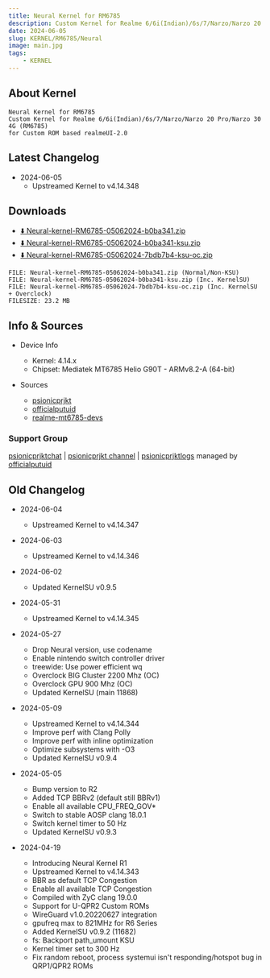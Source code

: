 ```yaml
---
title: Neural Kernel for RM6785
description: Custom Kernel for Realme 6/6i(Indian)/6s/7/Narzo/Narzo 20 Pro/Narzo 30 4G (RM6785)
date: 2024-06-05
slug: KERNEL/RM6785/Neural
image: main.jpg
tags:
    - KERNEL
---
```


## About Kernel
```
Neural Kernel for RM6785
Custom Kernel for Realme 6/6i(Indian)/6s/7/Narzo/Narzo 20 Pro/Narzo 30 4G (RM6785)
for Custom ROM based realmeUI-2.0
```

## Latest Changelog
* 2024-06-05
  * Upstreamed Kernel to v4.14.348

## Downloads
* [⬇️ Neural-kernel-RM6785-05062024-b0ba341.zip](https://sourceforge.net/projects/psionicprjkt/files/KERNEL/RM6785/Neural-kernel-RM6785-05062024-b0ba341.zip/download)
* [⬇️ Neural-kernel-RM6785-05062024-b0ba341-ksu.zip](https://sourceforge.net/projects/psionicprjkt/files/KERNEL/RM6785/Neural-kernel-RM6785-05062024-b0ba341-ksu.zip/download)
* [⬇️ Neural-kernel-RM6785-05062024-7bdb7b4-ksu-oc.zip](https://sourceforge.net/projects/psionicprjkt/files/KERNEL/RM6785/Neural-kernel-RM6785-05062024-7bdb7b4-ksu-oc.zip/download)

```
FILE: Neural-kernel-RM6785-05062024-b0ba341.zip (Normal/Non-KSU)
FILE: Neural-kernel-RM6785-05062024-b0ba341-ksu.zip (Inc. KernelSU)
FILE: Neural-kernel-RM6785-05062024-7bdb7b4-ksu-oc.zip (Inc. KernelSU + Overclock)
FILESIZE: 23.2 MB
```

## Info & Sources
* Device Info
  * Kernel: 4.14.x
  * Chipset: Mediatek MT6785 Helio G90T - ARMv8.2-A (64-bit)

* Sources
  * [psionicprjkt](https://github.com/psionicprjkt)
  * [officialputuid](https://github.com/officialputuid)
  * [realme-mt6785-devs](https://github.com/realme-mt6785-devs)

### Support Group
[psionicprjktchat](https://t.me/psionicprjktchat) | [psionicprjkt channel](https://t.me/psionicprjkt) | [psionicprjktlogs](https://t.me/psionicprjktlogs) managed by [officialputuid](https://t.me/officialputuid)

## Old Changelog
* 2024-06-04
  * Upstreamed Kernel to v4.14.347

* 2024-06-03
  * Upstreamed Kernel to v4.14.346

* 2024-06-02
  * Updated KernelSU v0.9.5

* 2024-05-31
  * Upstreamed Kernel to v4.14.345

* 2024-05-27
  * Drop Neural version, use codename
  * Enable nintendo switch controller driver
  * treewide: Use power efficient wq
  * Overclock BIG Cluster 2200 Mhz (OC)
  * Overclock GPU 900 Mhz (OC)
  * Updated KernelSU (main 11868)

* 2024-05-09
  * Upstreamed Kernel to v4.14.344
  * Improve perf with Clang Polly
  * Improve perf with inline optimization
  * Optimize subsystems with -O3
  * Updated KernelSU v0.9.4

* 2024-05-05
  * Bump version to R2
  * Added TCP BBRv2 (default still BBRv1)
  * Enable all available CPU_FREQ_GOV*
  * Switch to stable AOSP clang 18.0.1
  * Switch kernel timer to 50 Hz
  * Updated KernelSU v0.9.3 

* 2024-04-19
  * Introducing Neural Kernel R1
  * Upstreamed Kernel to v4.14.343
  * BBR as default TCP Congestion
  * Enable all available TCP Congestion
  * Compiled with ZyC clang 19.0.0
  * Support for U-QPR2 Custom ROMs
  * WireGuard v1.0.20220627 integration
  * gpufreq max to 821MHz for R6 Series
  * Added KernelSU v0.9.2 (11682) 
  * fs: Backport path_umount KSU <GKI>
  * Kernel timer set to 300 Hz
  * Fix random reboot, process systemui isn't responding/hotspot bug in QRP1/QPR2 ROMs
